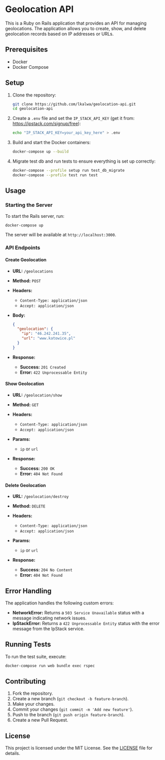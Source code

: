 # Geolocation API

This is a Ruby on Rails application that provides an API for managing geolocations. The application allows you to create, show, and delete geolocation records based on IP addresses or URLs.

## Prerequisites

- Docker
- Docker Compose

## Setup

1. Clone the repository:

   ```sh
   git clone https://github.com/lkalwa/geolocation-api.git
   cd geolocation-api
   ```

2. Create a `.env` file and set the `IP_STACK_API_KEY` (get it from: https://ipstack.com/signup/free):

   ```sh
   echo "IP_STACK_API_KEY=your_api_key_here" > .env
   ```

3. Build and start the Docker containers:

   ```sh
   docker-compose up --build
   ```

4. Migrate test db and run tests to ensure everything is set up correctly:

   ```sh
   docker-compose --profile setup run test_db_migrate
   docker-compose --profile test run test
   ```

## Usage

### Starting the Server

To start the Rails server, run:

```sh
docker-compose up
```

The server will be available at `http://localhost:3000`.

### API Endpoints

#### Create Geolocation

- **URL:** `/geolocations`
- **Method:** `POST`
- **Headers:**
    - `Content-Type: application/json`
    - `Accept: application/json`
- **Body:**

  ```json
  {
    "geolocation": {
      "ip": "46.242.241.35",
      "url": "www.katowice.pl"
    }
  }
  ```

- **Response:**

    - **Success:** `201 Created`
    - **Error:** `422 Unprocessable Entity`

#### Show Geolocation

- **URL:** `/geolocation/show`
- **Method:** `GET`
- **Headers:**
    - `Content-Type: application/json`
    - `Accept: application/json`
- **Params:**
    - `ip` or `url`

- **Response:**

    - **Success:** `200 OK`
    - **Error:** `404 Not Found`

#### Delete Geolocation

- **URL:** `/geolocation/destroy`
- **Method:** `DELETE`
- **Headers:**
    - `Content-Type: application/json`
    - `Accept: application/json`
- **Params:**
    - `ip` or `url`

- **Response:**

    - **Success:** `204 No Content`
    - **Error:** `404 Not Found`

## Error Handling

The application handles the following custom errors:

- **NetworkError:** Returns a `503 Service Unavailable` status with a message indicating network issues.
- **IpStackError:** Returns a `422 Unprocessable Entity` status with the error message from the IpStack service.

## Running Tests

To run the test suite, execute:

```sh
docker-compose run web bundle exec rspec
```

## Contributing

1. Fork the repository.
2. Create a new branch (`git checkout -b feature-branch`).
3. Make your changes.
4. Commit your changes (`git commit -m 'Add new feature'`).
5. Push to the branch (`git push origin feature-branch`).
6. Create a new Pull Request.

## License

This project is licensed under the MIT License. See the [LICENSE](https://github.com/lkalwa/geolocation-api/blob/main/LICENSE) file for details.
```